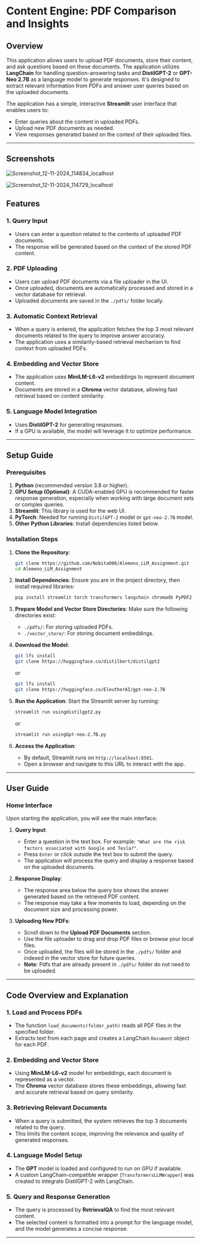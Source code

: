 
# **Content Engine: PDF Comparison and Insights**

## Overview

This application allows users to upload PDF documents, store their content, and ask questions based on these documents. The application utilizes **LangChain** for handling question-answering tasks and **DistilGPT-2** or **GPT-Neo 2.7B** as a language model to generate responses. It's designed to extract relevant information from PDFs and answer user queries based on the uploaded documents.

The application has a simple, interactive **Streamlit** user interface that enables users to:
- Enter queries about the content in uploaded PDFs.
- Upload new PDF documents as needed.
- View responses generated based on the context of their uploaded files.

---

## Screenshots

![Screenshot_12-11-2024_114834_localhost](https://github.com/user-attachments/assets/934fbab0-0e14-4e3a-a743-7ecba8fc8b67)


![Screenshot_12-11-2024_114729_localhost](https://github.com/user-attachments/assets/f10d2dbc-000b-49a5-95e1-003b3a82118d)

## Features

### 1. **Query Input**
   - Users can enter a question related to the contents of uploaded PDF documents.
   - The response will be generated based on the context of the stored PDF content.

### 2. **PDF Uploading**
   - Users can upload PDF documents via a file uploader in the UI.
   - Once uploaded, documents are automatically processed and stored in a vector database for retrieval.
   - Uploaded documents are saved in the `./pdfs/` folder locally.

### 3. **Automatic Context Retrieval**
   - When a query is entered, the application fetches the top 3 most relevant documents related to the query to improve answer accuracy.
   - The application uses a similarity-based retrieval mechanism to find context from uploaded PDFs.

### 4. **Embedding and Vector Store**
   - The application uses **MiniLM-L6-v2** embeddings to represent document content.
   - Documents are stored in a **Chroma** vector database, allowing fast retrieval based on content similarity.

### 5. **Language Model Integration**
   - Uses **DistilGPT-2** for generating responses.
   - If a GPU is available, the model will leverage it to optimize performance.

---

## Setup Guide

### Prerequisites
1. **Python** (recommended version 3.8 or higher).
2. **GPU Setup (Optional)**: A CUDA-enabled GPU is recommended for faster response generation, especially when working with large document sets or complex queries.
3. **Streamlit**: This library is used for the web UI.
4. **PyTorch**: Needed for running `DistilGPT-2` model or `gpt-neo-2.7B` model.
5. **Other Python Libraries**: Install dependencies listed below.

### Installation Steps
1. **Clone the Repository**:
   ```bash
   git clone https://github.com/Nobita006/Alemeno_LLM_Assignment.git
   cd Alemeno_LLM_Assignment
   ```

2. **Install Dependencies**:
   Ensure you are in the project directory, then install required libraries:
   ```bash
   pip install streamlit torch transformers langchain chromadb PyPDF2 sentence-transformers
   ```

3. **Prepare Model and Vector Store Directories**:
   Make sure the following directories exist:
   - `./pdfs/`: For storing uploaded PDFs.
   - `./vector_store/`: For storing document embeddings.

4. **Download the Model**:
    ```bash
   git lfs install
   git clone https://huggingface.co/distilbert/distilgpt2
   ```
    or
    ```bash
   git lfs install
   git clone https://huggingface.co/EleutherAI/gpt-neo-2.7B
   ```

5. **Run the Application**:
   Start the Streamlit server by running:
   ```bash
   streamlit run usingdistilgpt2.py
   ```
   or
   ```bash
   streamlit run usingGpt-neo-2.7B.py
   ```

5. **Access the Application**:
   - By default, Streamlit runs on `http://localhost:8501`.
   - Open a browser and navigate to this URL to interact with the app.

---

## User Guide

### Home Interface

Upon starting the application, you will see the main interface:

1. **Query Input**:
   - Enter a question in the text box. For example: `"What are the risk factors associated with Google and Tesla?"`.
   - Press `Enter` or click outside the text box to submit the query.
   - The application will process the query and display a response based on the uploaded documents.

2. **Response Display**:
   - The response area below the query box shows the answer generated based on the retrieved PDF content.
   - The response may take a few moments to load, depending on the document size and processing power.

3. **Uploading New PDFs**:
   - Scroll down to the **Upload PDF Documents** section.
   - Use the file uploader to drag and drop PDF files or browse your local files.
   - Once uploaded, the files will be stored in the `./pdfs/` folder and indexed in the vector store for future queries.
   - **Note**: Pdfs that are already present in `./pdfs/` folder do not need to be uploaded.

---

## Code Overview and Explanation

### 1. **Load and Process PDFs**
   - The function `load_documents(folder_path)` reads all PDF files in the specified folder.
   - Extracts text from each page and creates a LangChain `Document` object for each PDF.

### 2. **Embedding and Vector Store**
   - Using **MiniLM-L6-v2** model for embeddings, each document is represented as a vector.
   - The **Chroma** vector database stores these embeddings, allowing fast and accurate retrieval based on query similarity.

### 3. **Retrieving Relevant Documents**
   - When a query is submitted, the system retrieves the top 3 documents related to the query.
   - This limits the content scope, improving the relevance and quality of generated responses.

### 4. **Language Model Setup**
   - The **GPT** model is loaded and configured to run on GPU if available.
   - A custom LangChain-compatible wrapper (`TransformersLLMWrapper`) was created to integrate DistilGPT-2 with LangChain.

### 5. **Query and Response Generation**
   - The query is processed by **RetrievalQA** to find the most relevant content.
   - The selected content is formatted into a prompt for the language model, and the model generates a concise response.

---


